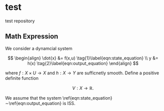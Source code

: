 # test

test repository

## Math Expression

We consider a dynamcial system

$$
\begin{align}
\dot{x} &= f(x,u) \tag{1}\label{eqn:state_equation} \\
y &= h(x) \tag{2}\label{eqn:output_equation}
\end{align}
$$

where $f:X\times U\to X$ and $h:X\to Y$ are sufficnetly smooth. Define a positive definite function
```math
\begin{equation}
V:X \to \mathbb{R}. \tag{3}\label{eqn:positive_definite_function}
\end{equation}
```

We assume that the system \ref{eqn:state_equation}$\sim$\ref{eqn:output_equation} is ISS.
